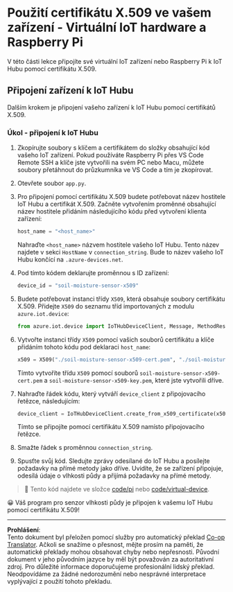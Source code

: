 <!--
CO_OP_TRANSLATOR_METADATA:
{
  "original_hash": "9aea84bcc7520222b0e1c50469d62d6a",
  "translation_date": "2025-08-27T23:07:06+00:00",
  "source_file": "2-farm/lessons/6-keep-your-plant-secure/single-board-computer-x509.md",
  "language_code": "cs"
}
-->
# Použití certifikátu X.509 ve vašem zařízení - Virtuální IoT hardware a Raspberry Pi

V této části lekce připojíte své virtuální IoT zařízení nebo Raspberry Pi k IoT Hubu pomocí certifikátu X.509.

## Připojení zařízení k IoT Hubu

Dalším krokem je připojení vašeho zařízení k IoT Hubu pomocí certifikátů X.509.

### Úkol - připojení k IoT Hubu

1. Zkopírujte soubory s klíčem a certifikátem do složky obsahující kód vašeho IoT zařízení. Pokud používáte Raspberry Pi přes VS Code Remote SSH a klíče jste vytvořili na svém PC nebo Macu, můžete soubory přetáhnout do průzkumníka ve VS Code a tím je zkopírovat.

1. Otevřete soubor `app.py`.

1. Pro připojení pomocí certifikátu X.509 budete potřebovat název hostitele IoT Hubu a certifikát X.509. Začněte vytvořením proměnné obsahující název hostitele přidáním následujícího kódu před vytvoření klienta zařízení:

    ```python
    host_name = "<host_name>"
    ```

    Nahraďte `<host_name>` názvem hostitele vašeho IoT Hubu. Tento název najdete v sekci `HostName` v `connection_string`. Bude to název vašeho IoT Hubu končící na `.azure-devices.net`.

1. Pod tímto kódem deklarujte proměnnou s ID zařízení:

    ```python
    device_id = "soil-moisture-sensor-x509"
    ```

1. Budete potřebovat instanci třídy `X509`, která obsahuje soubory certifikátu X.509. Přidejte `X509` do seznamu tříd importovaných z modulu `azure.iot.device`:

    ```python
    from azure.iot.device import IoTHubDeviceClient, Message, MethodResponse, X509
    ```

1. Vytvořte instanci třídy `X509` pomocí vašich souborů certifikátu a klíče přidáním tohoto kódu pod deklaraci `host_name`:

    ```python
    x509 = X509("./soil-moisture-sensor-x509-cert.pem", "./soil-moisture-sensor-x509-key.pem")
    ```

    Tímto vytvoříte třídu `X509` pomocí souborů `soil-moisture-sensor-x509-cert.pem` a `soil-moisture-sensor-x509-key.pem`, které jste vytvořili dříve.

1. Nahraďte řádek kódu, který vytváří `device_client` z připojovacího řetězce, následujícím:

    ```python
    device_client = IoTHubDeviceClient.create_from_x509_certificate(x509, host_name, device_id)
    ```

    Tímto se připojíte pomocí certifikátu X.509 namísto připojovacího řetězce.

1. Smažte řádek s proměnnou `connection_string`.

1. Spusťte svůj kód. Sledujte zprávy odesílané do IoT Hubu a posílejte požadavky na přímé metody jako dříve. Uvidíte, že se zařízení připojuje, odesílá údaje o vlhkosti půdy a přijímá požadavky na přímé metody.

> 💁 Tento kód najdete ve složce [code/pi](../../../../../2-farm/lessons/6-keep-your-plant-secure/code/pi) nebo [code/virtual-device](../../../../../2-farm/lessons/6-keep-your-plant-secure/code/virtual-device).

😀 Váš program pro senzor vlhkosti půdy je připojen k vašemu IoT Hubu pomocí certifikátu X.509!

---

**Prohlášení**:  
Tento dokument byl přeložen pomocí služby pro automatický překlad [Co-op Translator](https://github.com/Azure/co-op-translator). Ačkoli se snažíme o přesnost, mějte prosím na paměti, že automatické překlady mohou obsahovat chyby nebo nepřesnosti. Původní dokument v jeho původním jazyce by měl být považován za autoritativní zdroj. Pro důležité informace doporučujeme profesionální lidský překlad. Neodpovídáme za žádné nedorozumění nebo nesprávné interpretace vyplývající z použití tohoto překladu.